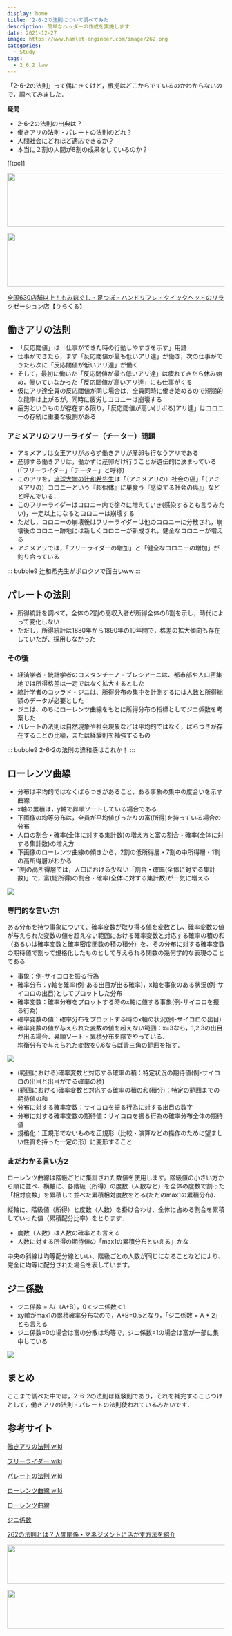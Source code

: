 ```yaml
---
display: home
title: '2-6-2の法則について調べてみた'
description: 簡単なヘッダーの作成を実施します．
date: 2021-12-27
image: https://www.hamlet-engineer.com/image/262.png
categories: 
  - Study
tags:
  - 2_6_2_law
---
```

「2-6-2の法則」って偶にきくけど，根拠はどこからでているのかわからないので，調べてみました．

**疑問**
- 2-6-2の法則の出典は？
- 働きアリの法則・パレートの法則のどれ？
- 人間社会にどれほど適応できるか？
- 本当に２割の人間が8割の成果をしているのか？

<!-- https://www.hamlet-engineer.com -->

<!-- more -->

<ClientOnly>
  <CallInArticleAdsense />
</ClientOnly>

[[toc]]

<!-- お名前.com -->
<a href="https://px.a8.net/svt/ejp?a8mat=3HBXCY+4DRW36+50+2HM5Z5" rel="nofollow"><img border="0" width="1000" height="124" alt="" src="https://www27.a8.net/svt/bgt?aid=210508450265&wid=001&eno=01&mid=s00000000018015052000&mc=1"></a><img border="0" width="1" height="1" src="https://www10.a8.net/0.gif?a8mat=3HBXCY+4DRW36+50+2HM5Z5" alt="">

<!-- エックスサーバー株式会社 -->
<a href="https://px.a8.net/svt/ejp?a8mat=3HIN6N+3YAMCY+CO4+6BMG1" rel="nofollow"><img border="0" width="1000" height="124" alt="" src="https://www23.a8.net/svt/bgt?aid=210821855239&wid=001&eno=01&mid=s00000001642001062000&mc=1"></a><img border="0" width="1" height="1" src="https://www17.a8.net/0.gif?a8mat=3HIN6N+3YAMCY+CO4+6BMG1" alt="">

<!-- りらくる -->
<a href="https://px.a8.net/svt/ejp?a8mat=3HIN6N+7FBNEA+4AQ0+5YJRM" rel="nofollow">全国630店舗以上！もみほぐし・足つぼ・ハンドリフレ・クイックヘッドのリラクゼーション店【りらくる】</a><img border="0" width="1" height="1" src="https://www15.a8.net/0.gif?a8mat=3HIN6N+7FBNEA+4AQ0+5YJRM" alt="">


## 働きアリの法則
- 「反応閾値」は「仕事ができた時の行動しやすさを示す」用語
- 仕事ができたら，まず「反応閾値が最も低いアリ達」が働き，次の仕事ができたら次に「反応閾値が低いアリ達」が働く
- そして，最初に働いた「反応閾値が最も低いアリ達」は疲れてきたら休み始め，働いていなかった「反応閾値が高いアリ達」にも仕事がくる
- 仮にアリ達全員の反応閾値が同じ場合は，全員同時に働き始めるので短期的な能率は上がるが，同時に疲労しコロニーは崩壊する
- 疲労というものが存在する限り，「反応閾値が高い(サボる)アリ達」はコロニーの存続に重要な役割がある

### アミメアリのフリーライダー（チーター）問題
- アミメアリは女王アリがおらず働きアリが産卵も行なうアリである
- 産卵する働きアリは，働かずに産卵だけ行うことが遺伝的に決まっている(「フリーライダー」「チーター」と呼称)
- このアリを，[琉球大学の辻和希先生](https://ja.wikipedia.org/wiki/%E8%BE%BB%E5%92%8C%E5%B8%8C)は「（アミメアリの）社会の癌」「（アミメアリの）コロニーという『超個体』に巣食う『感染する社会の癌』」などと呼んでいる．
- このフリーライダーはコロニー内で徐々に増えていき(感染するとも言うみたい)，一定以上になるとコロニーは崩壊する
- ただし，コロニーの崩壊後はフリーライダーは他のコロニーに分散され，崩壊後のコロニー跡地には新しくコロニーが新成され，健全なコロニーが増える
- アミメアリでは，「フリーライダーの増加」と「健全なコロニーの増加」が釣り合っている

::: bubble9
辻和希先生がボロクソで面白いww
:::

## パレートの法則
- 所得統計を調べて，全体の2割の高収入者が所得全体の8割を示し，時代によって変化しない
- ただし，所得統計は1880年から1890年の10年間で，格差の拡大傾向も存在していたが、採用しなかった

### その後
- 経済学者・統計学者のコスタンチーノ・ブレシアーニは、都市部や人口密集地では所得格差は一定ではなく拡大するとした
- 統計学者のコッラド・ジニは、所得分布の集中を計測するには人数と所得総額のデータが必要とした
- ジニは、のちにローレンツ曲線をもとに所得分布の指標としてジニ係数を考案した
- パレートの法則は自然現象や社会現象などは平均的ではなく，ばらつきが存在することの比喩，または経験則を補強するもの

::: bubble9
2-6-2の法則の違和感はこれか！
:::

## ローレンツ曲線
- 分布は平均的ではなくばらつきがあること，ある事象の集中の度合いを示す曲線
- x軸の累積は，y軸で昇順ソートしている場合である
- 下画像の均等分布は，全員が平均値ぴったりの富(所得)を持っている場合の分布
- 人口の割合・確率(全体に対する集計数)の増え方と富の割合・確率(全体に対する集計数)の増え方
- 下画像のローレンツ曲線の傾きから，2割の低所得層・7割の中所得層・1割の高所得層がわかる
- 1割の高所得層では，人口における少ない「割合・確率(全体に対する集計数)」で，富(総所得)の割合・確率(全体に対する集計数)が一気に増える

![](image/lorenz_curve.gif)

### 専門的な言い方1
ある分布を持つ事象について、確率変数が取り得る値を変数とし、確率変数の値が与えられた変数の値を超えない範囲における確率変数と対応する確率の積の和（あるいは確率変数と確率密度関数の積の積分）を、その分布に対する確率変数の期待値で割って規格化したものとして与えられる関数の幾何学的な表現のことである
- 事象：例-サイコロを振る行為
- 確率分布：y軸を確率(例-ある出目が出る確率)，x軸を事象のある状況(例-サイコロの出目)としてプロットした分布
- 確率変数：確率分布をプロットする時のx軸に値する事象(例-サイコロを振る行為)
- 確率変数の値：確率分布をプロットする時のx軸の状況(例-サイコロの出目)
- 確率変数の値が与えられた変数の値を超えない範囲：x=3なら，1,2,3の出目が出る場合．昇順ソート・累積分布を陰でやっている．<br>均衡分布で与えられた変数を0.6ならば青三角の範囲を指す．

![](image/lorenz_curve2.png)

- (範囲における)確率変数と対応する確率の積：特定状況の期待値(例-サイコロの出目と出目がでる確率の積)
- (範囲における)確率変数と対応する確率の積の和(積分)：特定の範囲までの期待値の和
- 分布に対する確率変数：サイコロを振る行為に対する出目の数字
- 分布に対する確率変数の期待値：サイコロを振る行為の確率分布全体の期待値
- 規格化：正規形でないものを正規形（比較・演算などの操作のために望ましい性質を持った一定の形）に変形すること

### まだわかる言い方2
ローレンツ曲線は階級ごとに集計された数値を使用します。階級値の小さい方から順に並べ、横軸に、各階級（所得）の度数（人数など）を全体の度数で割った「相対度数」を累積して並べた累積相対度数をとる(ただのmax1の累積分布)．

縦軸に、階級値（所得）と度数（人数）を掛け合わせ、全体に占める割合を累積していった値（累積配分比率）をとります．
- 度数（人数）は人数の確率とも言える
- 人数に対する所得の期待値の「max1の累積分布といえる」かな

中央の斜線は均等配分線といい、階級ごとの人数が同じになることなどにより、完全に均等に配分された場合を表しています。

## ジニ係数
- ジニ係数 = A/（A+B），0＜ジニ係数＜1
- xy軸がmax1の累積確率分布なので，A+B=0.5となり，「ジニ係数 = A * 2」とも言える
- ジニ係数=0の場合は富の分散は均等で，ジニ係数=1の場合は富が一部に集中している

![](image/Economics_Gini_coefficient2.svg)

## まとめ
ここまで調べた中では，2-6-2の法則は経験則であり，それを補完するこじつけとして，働きアリの法則・パレートの法則使われているみたいです．

## 参考サイト
[働きアリの法則 wiki](https://ja.wikipedia.org/wiki/%E5%83%8D%E3%81%8D%E3%82%A2%E3%83%AA%E3%81%AE%E6%B3%95%E5%89%87)

[フリーライダー wiki](https://ja.wikipedia.org/wiki/%E3%83%95%E3%83%AA%E3%83%BC%E3%83%A9%E3%82%A4%E3%83%80%E3%83%BC)

[パレートの法則 wiki](https://ja.wikipedia.org/wiki/%E3%83%91%E3%83%AC%E3%83%BC%E3%83%88%E3%81%AE%E6%B3%95%E5%89%87)

[ローレンツ曲線 wiki](https://ja.wikipedia.org/wiki/%E3%83%AD%E3%83%BC%E3%83%AC%E3%83%B3%E3%83%84%E6%9B%B2%E7%B7%9A)

[ローレンツ曲線](http://www.stat.go.jp/naruhodo/9_graph/jyokyu/lorenz.html)

[ジニ係数](https://ja.wikipedia.org/wiki/%E3%82%B8%E3%83%8B%E4%BF%82%E6%95%B0)

[262の法則とは？人間関係・マネジメントに活かす方法を紹介](https://thanks-gift.net/column/engagement/262-low-action/)



<!-- TechAcademy -->
<a href="//af.moshimo.com/af/c/click?a_id=2604050&p_id=1555&pc_id=2816&pl_id=29835&guid=ON" rel="nofollow" referrerpolicy="no-referrer-when-downgrade"><img src="//image.moshimo.com/af-img/0866/000000029835.jpg" width="728" height="90" style="border:none;"></a><img src="//i.moshimo.com/af/i/impression?a_id=2604050&p_id=1555&pc_id=2816&pl_id=29835" width="1" height="1" style="border:none;">

<!-- テックキャンプ -->
<a href="//af.moshimo.com/af/c/click?a_id=2641145&p_id=1770&pc_id=3386&pl_id=25847&guid=ON" rel="nofollow" referrerpolicy="no-referrer-when-downgrade"><img src="//image.moshimo.com/af-img/1115/000000025847.png" width="728" height="90" style="border:none;"></a><img src="//i.moshimo.com/af/i/impression?a_id=2641145&p_id=1770&pc_id=3386&pl_id=25847" width="1" height="1" style="border:none;">

<ClientOnly>
  <CallInArticleAdsense />
</ClientOnly>

